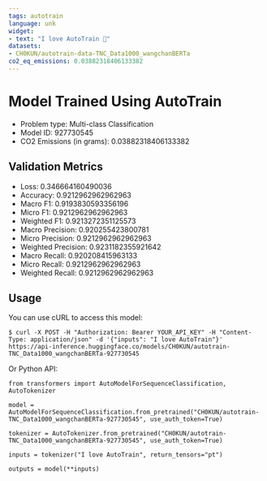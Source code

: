 ```yaml
---
tags: autotrain
language: unk
widget:
- text: "I love AutoTrain 🤗"
datasets:
- CH0KUN/autotrain-data-TNC_Data1000_wangchanBERTa
co2_eq_emissions: 0.03882318406133382
---
```


# Model Trained Using AutoTrain

- Problem type: Multi-class Classification
- Model ID: 927730545
- CO2 Emissions (in grams): 0.03882318406133382

## Validation Metrics

- Loss: 0.346664160490036
- Accuracy: 0.9212962962962963
- Macro F1: 0.9193830593356196
- Micro F1: 0.9212962962962963
- Weighted F1: 0.9213272351125573
- Macro Precision: 0.920255423800781
- Micro Precision: 0.9212962962962963
- Weighted Precision: 0.9231182355921642
- Macro Recall: 0.920208415963133
- Micro Recall: 0.9212962962962963
- Weighted Recall: 0.9212962962962963


## Usage

You can use cURL to access this model:

```
$ curl -X POST -H "Authorization: Bearer YOUR_API_KEY" -H "Content-Type: application/json" -d '{"inputs": "I love AutoTrain"}' https://api-inference.huggingface.co/models/CH0KUN/autotrain-TNC_Data1000_wangchanBERTa-927730545
```

Or Python API:

```
from transformers import AutoModelForSequenceClassification, AutoTokenizer

model = AutoModelForSequenceClassification.from_pretrained("CH0KUN/autotrain-TNC_Data1000_wangchanBERTa-927730545", use_auth_token=True)

tokenizer = AutoTokenizer.from_pretrained("CH0KUN/autotrain-TNC_Data1000_wangchanBERTa-927730545", use_auth_token=True)

inputs = tokenizer("I love AutoTrain", return_tensors="pt")

outputs = model(**inputs)
```
